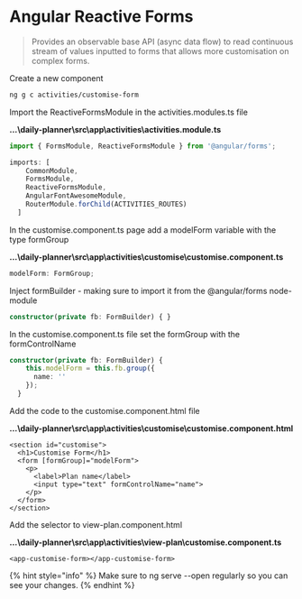 # Angular Reactive Forms

> Provides an observable base API \(async data flow\) to read continuous stream of values inputted to forms that allows more customisation on complex forms.

Create a new component 

```bash
ng g c activities/customise-form
```

Import the ReactiveFormsModule in the activities.modules.ts file

**...\daily-planner\src\app\activities\activities.module.ts**

```typescript
import { FormsModule, ReactiveFormsModule } from '@angular/forms';

imports: [
    CommonModule,
    FormsModule,
    ReactiveFormsModule,
    AngularFontAwesomeModule,
    RouterModule.forChild(ACTIVITIES_ROUTES)
  ]
```

In the customise.component.ts page add a modelForm variable with the type formGroup

**...\daily-planner\src\app\activities\customise\customise.component.ts**

```typescript
modelForm: FormGroup;
```

Inject formBuilder - making sure to import it from the @angular/forms node-module

```typescript
constructor(private fb: FormBuilder) { }
```

In the customise.component.ts file set the formGroup with the formControlName

```typescript
constructor(private fb: FormBuilder) { 
    this.modelForm = this.fb.group({
      name: ''
    });
  }
```

Add the code to the customise.component.html file

**...\daily-planner\src\app\activities\customise\customise.component.html**

```markup
<section id="customise">
  <h1>Customise Form</h1>
  <form [formGroup]="modelForm">
    <p>
      <label>Plan name</label>
      <input type="text" formControlName="name">
    </p>
  </form>
</section>
```

Add the selector to view-plan.component.html

**...\daily-planner\src\app\activities\view-plan\customise.component.ts**

```markup
<app-customise-form></app-customise-form>
```

{% hint style="info" %}
Make sure to ng serve --open regularly so you can see your changes.
{% endhint %}

